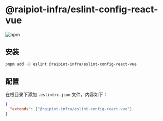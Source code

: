 # @raipiot-infra/eslint-config-react-vue

![npm](https://img.shields.io/npm/v/@raipiot-infra/eslint-config-react-vue?logo=eslint&label=eslint-config-react-vue&registry_uri=http%3A%2F%2Fnpm-registry.raipiot.com%3A4873)

## 安装

```bash
pnpm add -D eslint @raipiot-infra/eslint-config-react-vue
```

## 配置

在根目录下添加 `.eslintrc.json` 文件，内容如下：

```json
{
  "extends": ["@raipiot-infra/eslint-config-react-vue"]
}
```
